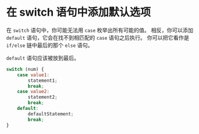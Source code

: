 # 在 switch 语句中添加默认选项

在 `switch` 语句中，你可能无法用 `case` 枚举出所有可能的值。 相反，你可以添加 `default` 语句，它会在找不到相匹配的 `case`
语句之后执行。 你可以把它看作是 `if/else` 链中最后的那个 `else` 语句。

`default` 语句应该被放到最后。

```javascript
switch (num) {
    case value1:
        statement1;
        break;
    case value2:
        statement2;
        break;
    default:
        defaultStatement;
        break;
}
```